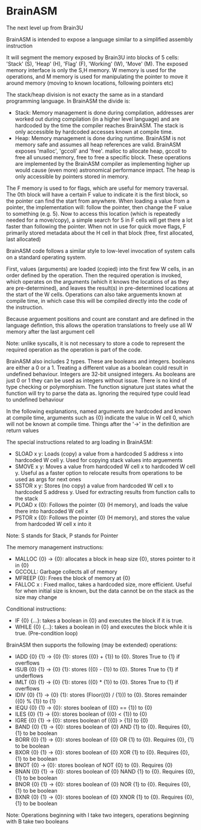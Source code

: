 # BrainASM

The next level up from Brain3U

BrainASM is intended to expose a language similar to a simplified assembly instruction

It will segment the memory exposed by Brain3U into blocks of 5 cells: 'Stack' (S), 'Heap' (H), 'Flag' (F), 'Working' (W), 'Move' (M). The exposed memory interface is only the S,H memory. W memory is used for the operations, and M memory is used for manipulating the pointer to move it around memory (moving to known locations, following pointers etc)

The stack/heap division is not exacty the same as in a standard programming language. In BrainASM the divide is:
- Stack: Memory management is done during compilation, addresses arer worked out during compilation (in a higher level language) and are hardcoded by the time the compiler reaches BrainASM. The stack is only accessible by hardcoded accesses known at compile time.
- Heap: Memory management is done during runtime. BrainASM is not memory safe and assumes all heap references are valid. BrainASM exposes 'malloc', 'gccoll' and 'free'. malloc to allocate heap, gccoll to free all unused memory, free to free a specific block. These operations are implemented by the BrainASM compiler as implementing higher up would cause (even more) astronomical performance impact. The heap is only accessible by pointers stored in memory.

The F memory is used to for flags, which are useful for memory traversal. The 0th block will have a certain F value to indicate it is the first block, so the pointer can find the start from anywhere. When loading a value from a pointer, the implementation will: follow the pointer, then change the F value to something (e.g. 5). Now to access this location (which is repeatedly needed for a move/copy), a simple search for 5 in F cells will get there a lot faster than following the pointer. When not in use for quick move flags, F primarily stored metadata about the H cell in that block (free, first allocated, last allocated)

BrainASM code follows a similar style to low-level invocation of system calls on a standard operating system.

First, values (arguments) are loaded (copied) into the first few W cells, in an order defined by the operation. 
Then the required operation is invoked, which operates on the arguments (which it knows the locations of as they are pre-determined), and leaves the result(s) in pre-determined locations at the start of the W cells.
Operations can also take arguements known at compile time, in which case this will be compiled directly into the code of the instruction.

Because arguement positions and count are constant and are defined in the language defintion, this allows the operation translations to freely use all W memory after the last argument cell

Note: unlike syscalls, it is not necessary to store a code to represent the required operation as the operation is part of the code.

BrainASM also includes 2 types. These are booleans and integers. booleans are either a 0 or a 1. Treating a different value as a boolean could result in undefined behaviour. Integers are 32-bit unsigned integers. As booleans are just 0 or 1 they can be used as integers without issue. There is no kind of type checking or polymorphism. The function signature just states what the function will try to parse the data as. Ignoring the required type could lead to undefined behaviour

In the following explanations, named arguments are hardcoded and known at compile time, arguments such as {0} indicate the value in W cell 0, which will not be known at compile time. Things after the '->' in the definition are return values

The special instructions related to arg loading in BrainASM:
- SLOAD x y: Loads (copy) a value from a hardcoded S address x into hardcoded W cell y. Used for copying stack values into arguements
- SMOVE x y: Moves a value from hardcoded W cell x to hardcoded W cell y. Useful as a faster option to relocate results from operations to be used as args for next ones
- SSTOR x y: Stores (no copy) a value from hardcoded W cell x to hardcoded S address y. Used for extracting results from function calls to the stack
- PLOAD x {0}: Follows the pointer {0} (H memory), and loads the value there into hardcoded W cell x
- PSTOR x {0}: Follows the pointer {0} (H memory), and stores the value from hardcoded W cell x into it


Note: S stands for Stack, P stands for Pointer

The memory management instructions:
- MALLOC {0} -> {0}: allocates a block in heap size {0}, stores pointer to it in {0}
- GCCOLL: Garbage collects all of memory
- MFREEP {0}: Frees the block of memory at {0}
- FALLOC x : Fixed malloc, takes a hardcoded size, more efficient. Useful for when initial size is known, but the data cannot be on the stack as the size may change

Conditional instructions:
- IF {0} {...}: takes a boolean in {0} and executes the block if it is true.
- WHILE {0} {...}: takes a boolean in {0} and executes the block while it is true. (Pre-condition loop)


BrainASM then supports the following (may be extended) operations:
- IADD {0} {1} -> {0} {1}: stores ({0} + {1}) to {0}. Stores True to {1} if overflows
- ISUB {0} {1} -> {0} {1}: stores ({0} - {1}) to {0}. Stores True to {1} if underflows
- IMLT {0} {1} -> {0} {1}: stores ({0} * {1}) to {0}. Stores True to {1} if overflows
- IDIV {0} {1} -> {0} {1}: stores (Floor({0} / {1})) to {0}. Stores remainder ({0} % {1}) to {1}
- IEQU {0} {1} -> {0}: stores boolean of ({0} == {1}) to {0}
- ILES {0} {1} -> {0}: stores boolean of ({0} < {1}) to {0}
- IGRE {0} {1} -> {0}: stores boolean of ({0} > {1}) to {0}
- BAND {0} {1} -> {0}: stores boolean of {0} AND {1} to {0}. Requires {0}, {1} to be boolean
- BORR {0} {1} -> {0}: stores boolean of {0} OR {1} to {0}. Requires {0}, {1} to be boolean
- BXOR {0} {1} -> {0}: stores boolean of {0} XOR {1} to {0}. Requires {0}, {1} to be boolean
- BNOT {0} -> {0}: stores boolean of NOT {0} to {0}. Requires {0}
- BNAN {0} {1} -> {0}: stores boolean of {0} NAND {1} to {0}. Requires {0}, {1} to be boolean
- BNOR {0} {1} -> {0}: stores boolean of {0} NOR {1} to {0}. Requires {0}, {1} to be boolean
- BXNR {0} {1} -> {0}: stores boolean of {0} XNOR {1} to {0}. Requires {0}, {1} to be boolean

Note: Operations beginning with I take two integers, operations beginning with B take two booleans